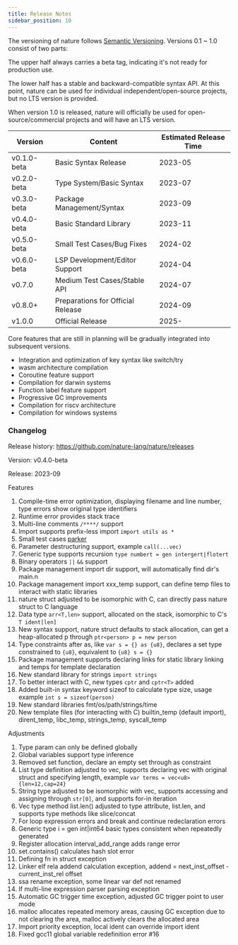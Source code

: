 ```yaml
---
title: Release Notes
sidebar_position: 10
---
```


The versioning of nature follows [Semantic Versioning](https://semver.org/). Versions 0.1 ~ 1.0 consist of two parts:

The upper half always carries a beta tag, indicating it's not ready for production use.

The lower half has a stable and backward-compatible syntax API. At this point, nature can be used for individual independent/open-source projects, but no LTS version is provided.

When version 1.0 is released, nature will officially be used for open-source/commercial projects and will have an LTS version.

| Version     | Content                     | Estimated Release Time |
| ----------- | --------------------------- | ---------------------- |
| v0.1.0-beta | Basic Syntax Release        | 2023-05                |
| v0.2.0-beta | Type System/Basic Syntax    | 2023-07                |
| v0.3.0-beta | Package Management/Syntax   | 2023-09                |
| v0.4.0-beta | Basic Standard Library      | 2023-11                |
| v0.5.0-beta | Small Test Cases/Bug Fixes  | 2024-02                |
| v0.6.0-beta | LSP Development/Editor Support | 2024-04            |
| v0.7.0      | Medium Test Cases/Stable API | 2024-07              |
| v0.8.0+     | Preparations for Official Release | 2024-09          |
| v1.0.0      | Official Release            | 2025-                 |

Core features that are still in planning will be gradually integrated into subsequent versions.

- Integration and optimization of key syntax like switch/try
- wasm architecture compilation
- Coroutine feature support
- Compilation for darwin systems
- Function label feature support
- Progressive GC improvements
- Compilation for riscv architecture
- Compilation for windows systems

### Changelog

Release history: https://github.com/nature-lang/nature/releases

Version: v0.4.0-beta

Release: 2023-09

Features

1. Compile-time error optimization, displaying filename and line number, type errors show original type identifiers
2. Runtime error provides stack trace
3. Multi-line comments `/****/` support
4. Import supports prefix-less import `import utils as *`
5. Small test cases [parker](https://github.com/weiwenhao/parker)
6. Parameter destructuring support, example `call(...vec)`
7. Generic type supports recursion `type numbert = gen intergert|flotert`
8. Binary operators `||` `&&` support
9. Package management import dir support, will automatically find dir's main.n
10. Package management import xxx_temp support, can define temp files to interact with static libraries
11. nature struct adjusted to be isomorphic with C, can directly pass nature struct to C language
12. Data type `arr<T,len>` support, allocated on the stack, isomorphic to C's `T ident[len]`
13. New syntax support, nature struct defaults to stack allocation, can get a heap-allocated p through `ptr<person> p = new person`
14. Type constraints after as, like `var s = {} as {u8}`, declares a set type constrained to `{u8}`, equivalent to `{u8} s = {}`
15. Package management supports declaring links for static library linking and temps for template declaration
16. New standard library for strings `import strings`
17. To better interact with C, new types `cptr` and `cptr<T>` added
18. Added built-in syntax keyword sizeof to calculate type size, usage example `int s = sizeof(person)`
19. New standard libraries fmt/os/path/strings/time
20. New template files (for interacting with C) builtin_temp (default import), dirent_temp, libc_temp, strings_temp, syscall_temp

Adjustments

1. Type param can only be defined globally
2. Global variables support type inference
3. Removed set function, declare an empty set through as constraint
4. List type definition adjusted to vec, supports declaring vec with original struct and specifying length, example `var terms = vec<u8>{len=12,cap=24}`
5. String type adjusted to be isomorphic with vec, supports accessing and assigning through `str[0]`, and supports for-in iteration
6. Vec type method list.len() adjusted to type attribute, list.len, and supports type methods like slice/concat
7. For loop expression errors and break and continue redeclaration errors
8. Generic type i = gen int|int64 basic types consistent when repeatedly generated
9. Register allocation interval_add_range adds range error
10. set.contains() calculates hash slot error
11. Defining fn in struct exception
12. Linker elf rela addend calculation exception, addend = next_inst_offset - current_inst_rel offset
13. ssa rename exception, some linear var def not renamed
14. If multi-line expression parser parsing exception
15. Automatic GC trigger time exception, adjusted GC trigger point to user mode
16. malloc allocates repeated memory areas, causing GC exception due to not clearing the area, malloc actively clears the allocated area
17. Import priority exception, local ident can override import ident
18. Fixed gcc11 global variable redefinition error #16